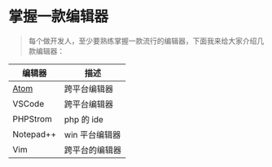 # 掌握一款编辑器

> 每个做开发人，至少要熟练掌握一款流行的编辑器，下面我来给大家介绍几款编辑器：

| 编辑器                   | 描述           |
| ------------------------ | -------------- |
| [Atom](./Atom/README.md) | 跨平台编辑器   |
| VSCode                   | 跨平台编辑器   |
| PHPStrom                 | php 的 ide     |
| Notepad++                | win 平台编辑器 |
| Vim                      | 跨平台的编辑器 |
